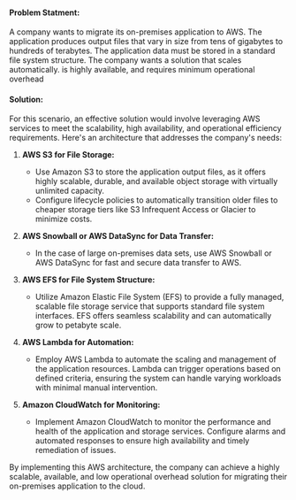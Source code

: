 #### Problem Statment:
A company wants to migrate its on-premises application to AWS. The application produces output files that vary in size from tens of gigabytes to hundreds of terabytes. The application data must be stored in a standard file system structure. The company wants a solution that scales automatically. is highly available, and requires minimum operational overhead

#### Solution:
For this scenario, an effective solution would involve leveraging AWS services to meet the scalability, high availability, and operational efficiency requirements. Here's an architecture that addresses the company's needs:

1. **AWS S3 for File Storage:**
   - Use Amazon S3 to store the application output files, as it offers highly scalable, durable, and available object storage with virtually unlimited capacity.
   - Configure lifecycle policies to automatically transition older files to cheaper storage tiers like S3 Infrequent Access or Glacier to minimize costs.

2. **AWS Snowball or AWS DataSync for Data Transfer:**
   - In the case of large on-premises data sets, use AWS Snowball or AWS DataSync for fast and secure data transfer to AWS.

3. **AWS EFS for File System Structure:**
   - Utilize Amazon Elastic File System (EFS) to provide a fully managed, scalable file storage service that supports standard file system interfaces. EFS offers seamless scalability and can automatically grow to petabyte scale.

4. **AWS Lambda for Automation:**
   - Employ AWS Lambda to automate the scaling and management of the application resources. Lambda can trigger operations based on defined criteria, ensuring the system can handle varying workloads with minimal manual intervention.

5. **Amazon CloudWatch for Monitoring:**
   - Implement Amazon CloudWatch to monitor the performance and health of the application and storage services. Configure alarms and automated responses to ensure high availability and timely remediation of issues.

By implementing this AWS architecture, the company can achieve a highly scalable, available, and low operational overhead solution for migrating their on-premises application to the cloud.
